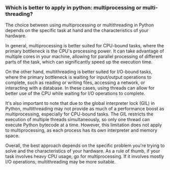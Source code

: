 

### Which is better to apply in python: multiprocessing or multi-threading?

The choice between using multiprocessing or multithreading in Python depends on the specific task at hand and the characteristics of your hardware.

In general, multiprocessing is better suited for CPU-bound tasks, where the primary bottleneck is the CPU's processing power. It can take advantage of multiple cores in your machine, allowing for parallel processing of different parts of the task, which can significantly speed up the execution time.

On the other hand, multithreading is better suited for I/O-bound tasks, where the primary bottleneck is waiting for input/output operations to complete, such as reading or writing files, accessing a network, or interacting with a database. In these cases, using threads can allow for better use of the CPU while waiting for I/O operations to complete.

It's also important to note that due to the global interpreter lock (GIL) in Python, multithreading may not provide as much of a performance boost as multiprocessing, especially for CPU-bound tasks. The GIL restricts the execution of multiple threads simultaneously, so only one thread can execute Python bytecode at a time. However, this limitation does not apply to multiprocessing, as each process has its own interpreter and memory space.

Overall, the best approach depends on the specific problem you're trying to solve and the characteristics of your hardware. As a rule of thumb, if your task involves heavy CPU usage, go for multiprocessing. If it involves mostly I/O operations, multithreading may be more suitable.
